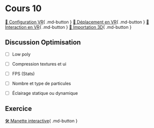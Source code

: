 # Cours 10

[📝 Configuration VR](unity/configuration_vr.md){ .md-button } 
[📝 Déplacement en VR](unity/deplacement_vr.md){ .md-button } 
[📝 Interaction en VR](unity/interaction_vr.md){ .md-button } 
[📝 Importation 3D](unity/Importation3D.md){ .md-button } 


## Discussion Optimisation
- [ ] Low poly
- [ ] Compression textures et ui
- [ ] FPS (Stats)
- [ ] Nombre et type de particules
- [ ] Éclairage statique ou dynamique   


## Exercice
[🛠️ Manette interactive](exercices/interaction_vr.md){ .md-button } 
